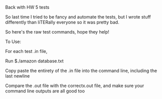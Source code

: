 Back with HW 5 tests

So last time I tried to be fancy and automate the tests, but I wrote stuff differently
than liTERally everyone so it was pretty bad.

So here's the raw test commands, hope they help!

To Use:

For each test .in file,

Run $./amazon database.txt

Copy paste the entirety of the .in file into the command line, including the last newline

Compare the .out file with the correctx.out file, and make sure your command line outputs 
are all good too

